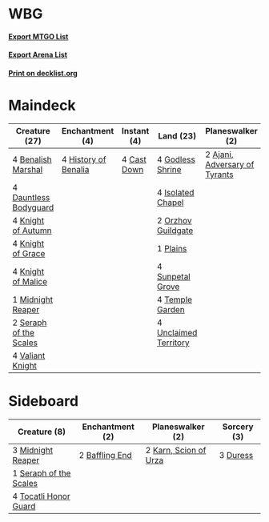 # WBG

#### [Export MTGO List](../collection/WBG/WBG.txt)
#### [Export Arena List](../collection/WBG/WBG_arena.txt)
#### [Print on decklist.org](http://decklist.org/?deckmain=2%09Ajani,%20Adversary%20of%20Tyrants%0A4%09Benalish%20Marshal%0A4%09Cast%20Down%0A4%09Dauntless%20Bodyguard%0A4%09Godless%20Shrine%0A4%09History%20of%20Benalia%0A4%09Isolated%20Chapel%0A4%09Knight%20of%20Autumn%0A4%09Knight%20of%20Grace%0A4%09Knight%20of%20Malice%0A1%09Midnight%20Reaper%0A2%09Orzhov%20Guildgate%0A1%09Plains%0A2%09Seraph%20of%20the%20Scales%0A4%09Sunpetal%20Grove%0A4%09Temple%20Garden%0A4%09Unclaimed%20Territory%0A4%09Valiant%20Knight&deckside=2%09Baffling%20End%0A3%09Duress%0A2%09Karn,%20Scion%20of%20Urza%0A3%09Midnight%20Reaper%0A1%09Seraph%20of%20the%20Scales%0A4%09Tocatli%20Honor%20Guard)
# Maindeck

|                                          Creature (27)                                          |                                        Enchantment (4)                                        |                                     Instant (4)                                      |                                           Land (23)                                            |                                            Planeswalker (2)                                            |
|-------------------------------------------------------------------------------------------------|-----------------------------------------------------------------------------------------------|--------------------------------------------------------------------------------------|------------------------------------------------------------------------------------------------|--------------------------------------------------------------------------------------------------------|
|4 [Benalish Marshal](http://gatherer.wizards.com/Pages/Card/Details.aspx?multiverseid=442894)    |4 [History of Benalia](http://gatherer.wizards.com/Pages/Card/Details.aspx?multiverseid=442909)|4 [Cast Down](http://gatherer.wizards.com/Pages/Card/Details.aspx?multiverseid=442969)|4 [Godless Shrine](http://gatherer.wizards.com/Pages/Card/Details.aspx?multiverseid=405099)     |2 [Ajani, Adversary of Tyrants](http://gatherer.wizards.com/Pages/Card/Details.aspx?multiverseid=447139)|
|4 [Dauntless Bodyguard](http://gatherer.wizards.com/Pages/Card/Details.aspx?multiverseid=442902) |                                                                                               |                                                                                      |4 [Isolated Chapel](http://gatherer.wizards.com/Pages/Card/Details.aspx?multiverseid=443129)    |                                                                                                        |
|4 [Knight of Autumn](http://gatherer.wizards.com/Pages/Card/Details.aspx?multiverseid=452933)    |                                                                                               |                                                                                      |2 [Orzhov Guildgate](http://gatherer.wizards.com/Pages/Card/Details.aspx?multiverseid=376443)   |                                                                                                        |
|4 [Knight of Grace](http://gatherer.wizards.com/Pages/Card/Details.aspx?multiverseid=442911)     |                                                                                               |                                                                                      |1 [Plains](http://gatherer.wizards.com/Pages/Card/Details.aspx?multiverseid=439856)             |                                                                                                        |
|4 [Knight of Malice](http://gatherer.wizards.com/Pages/Card/Details.aspx?multiverseid=442985)    |                                                                                               |                                                                                      |4 [Sunpetal Grove](http://gatherer.wizards.com/Pages/Card/Details.aspx?multiverseid=420946)     |                                                                                                        |
|1 [Midnight Reaper](http://gatherer.wizards.com/Pages/Card/Details.aspx?multiverseid=452827)     |                                                                                               |                                                                                      |4 [Temple Garden](http://gatherer.wizards.com/Pages/Card/Details.aspx?multiverseid=405112)      |                                                                                                        |
|2 [Seraph of the Scales](http://gatherer.wizards.com/Pages/Card/Details.aspx?multiverseid=457349)|                                                                                               |                                                                                      |4 [Unclaimed Territory](http://gatherer.wizards.com/Pages/Card/Details.aspx?multiverseid=435419)|                                                                                                        |
|4 [Valiant Knight](http://gatherer.wizards.com/Pages/Card/Details.aspx?multiverseid=447178)      |                                                                                               |                                                                                      |                                                                                                |                                                                                                        |


# Sideboard

|                                          Creature (8)                                           |                                     Enchantment (2)                                     |                                        Planeswalker (2)                                        |                                   Sorcery (3)                                    |
|-------------------------------------------------------------------------------------------------|-----------------------------------------------------------------------------------------|------------------------------------------------------------------------------------------------|----------------------------------------------------------------------------------|
|3 [Midnight Reaper](http://gatherer.wizards.com/Pages/Card/Details.aspx?multiverseid=452827)     |2 [Baffling End](http://gatherer.wizards.com/Pages/Card/Details.aspx?multiverseid=439658)|2 [Karn, Scion of Urza](http://gatherer.wizards.com/Pages/Card/Details.aspx?multiverseid=442889)|3 [Duress](http://gatherer.wizards.com/Pages/Card/Details.aspx?multiverseid=14557)|
|1 [Seraph of the Scales](http://gatherer.wizards.com/Pages/Card/Details.aspx?multiverseid=457349)|                                                                                         |                                                                                                |                                                                                  |
|4 [Tocatli Honor Guard](http://gatherer.wizards.com/Pages/Card/Details.aspx?multiverseid=435194) |                                                                                         |                                                                                                |                                                                                  |

